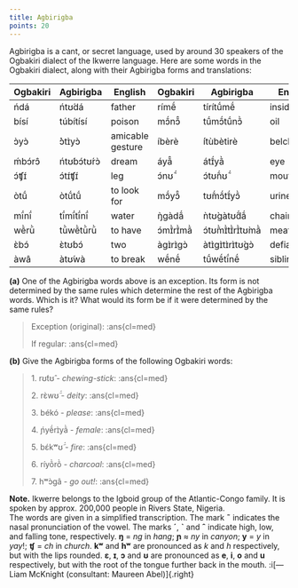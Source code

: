 ```yaml
---
title: Agbirigba
points: 20
---
```


Agbirigba is a cant, or secret language, used by around 30 speakers
of the Ogbakiri dialect of the Ikwerre language. Here are some words in the Ogbakiri dialect,
along with their Agbirigba forms and translations:

| Ogbakiri | Agbirigba | English | Ogbakiri | Agbirigba | English |
| - | - | - | - | - | - |
| ńdá | ńtʊ́dá | father | rímẽ́ | tírítṹmẽ́ | inside |
| bísí | túbítísí | poison | mɔ̃́nɔ̃̂ | tṹmɔ̃́tṹnɔ̃̀ |oil |
| ɔ̀yɔ̀ | ̀ɔ̀tɪ̀yɔ̀ | amicable gesture | íbèrè | ́ítùbètіrè | belch |
| ḿbɔ́rɔ̂ | ńtʊ́bɔ́tʊ́rɔ̀ | dream | áyã̂ | átɪ̃́yã̀ | eye |
| ɔ́ʧɪ́ | ɔ́tɪ́ʧɪ́ | leg |ɔ́nʊ̃́ |ɔ́tʊ̃́nʊ̃́ |mouth|
| òtṹ | òtṹtṹ | to look for | mɔ̃́yɔ̃̂ | tʊ̃́mɔ̃́tɪ̃́yɔ̃̀ | urine |
| mĩ́nĩ́ | tĩ́mĩ́tĩ́nĩ́ | water | ŋ̀gàdã́ | ǹtʊ̀gàtʊ̃́dã́ | chair |
| wẽ̀rũ̀ | tũ̀wẽ̀tũ̀rũ̀ | to have | ɔ́mɪ̃̀rɪ̃̀mã̀ | ɔ́tʊ̃̀mɪ̃̀tɪ̃̀rɪ̃̀tʊ̀mã̀ | meat, flesh|
| ɛ̀bɔ́ | ɛ̀tʊ́bɔ́ | two | àgɪ̀rɪ̀gɔ̀ | àtɪ̀gɪ̀tɪ̀rɪ̀tʊ̀gɔ̀ | defiance |
| àwâ | àtʊ́wà | to break | wẽ́nẽ́ | tṹwẽ́tĩ́nẽ́ | siblinghood |

**(a)** One of the Agbirigba words above is an exception. Its form is not determined by the
same rules which determine the rest of the Agbirigba words. Which is it? What would
its form be if it were determined by the same rules?

> Exception (original): :ans{cl=med}
>
> If regular: :ans{cl=med}

**(b)** Give the Agbirigba forms of the following Ogbakiri words:

> 1\. rʊ́tʊ̂ - *chewing-stick*: :ans{cl=med}
>
> 2\. rɛ̀wʊ̃́ - *deity*: :ans{cl=med}
>
> 3\. békó - *please*: :ans{cl=med}
>
> 4\. ɲ́yẽ́rɪ̀yã̀ - *female*: :ans{cl=med}
>
> 5\. bɛ́kʷʊ̃́ - *fire*: :ans{cl=med}
>
> 6\. ríyõ̀rõ̀ - *charcoal*: :ans{cl=med}
>
> 7\. hʷɔ̀gâ - *go out!*: :ans{cl=med}


**Note.** Ikwerre belongs to the Igboid group of the Atlantic-Congo family. It is spoken by approx.
200,000 people in Rivers State, Nigeria.
<br>The words are given in a simplified transcription. The mark **˜** indicates the nasal pronunciation of the vowel. The marks **ˊ**, **ˋ** and **ˆ** indicate high, low, and falling tone, respectively. **ŋ**
= *ng* in *hang*; **ɲ** ≈ *ny* in *canyon*; **y** = *y* in *yay*!; **ʧ** = *ch* in *church*. **kʷ** and **hʷ** are pronounced
as *k* and *h* respectively, but with the lips rounded. **ɛ**, **ɪ**, **ɔ** and **ʊ** are pronounced as **e**, **i**, **o** and **u** respectively, but with the root of the tongue further back in the mouth.
:i[—Liam McKnight (consultant: Maureen Abel)]{.right}